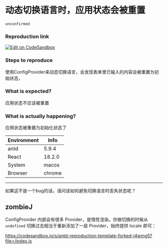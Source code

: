# 动态切换语言时，应用状态会被重置

`unconfirmed`

### Reproduction link

[![Edit on CodeSandbox](https://codesandbox.io/static/img/play-codesandbox.svg)](https://codesandbox.io/s/antd-reproduction-template-forked-hk6k6s?file=/index.js)

### Steps to reproduce

使用ConfigProvider来动态切换语言，会发现表单里已输入的内容会被重置为初始状态，

### What is expected?

应用状态不应该被重置

### What is actually happening?

应用状态被重置为初始化状态了

| Environment | Info   |
| ----------- | ------ |
| antd        | 5.9.4  |
| React       | 18.2.0 |
| System      | macos  |
| Browser     | chrome |

---

如果这不是一个bug的话，请问该如何避免切换语言时丢失状态呢？

<!-- generated by ant-design-issue-helper. DO NOT REMOVE -->

## zombieJ

ConfigProvider 内部会有很多 Provider，是惰性渲染。你做切换的时候从 `undefined` 切换过去相当于重新添加了一层 Provider，始终提供 locale 即可：

https://codesandbox.io/s/antd-reproduction-template-forked-j4wmg5?file=/index.js
